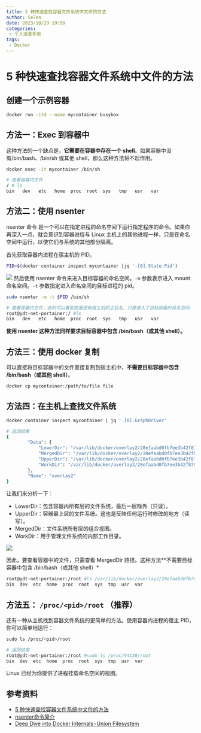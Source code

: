 ```yaml
---
title: 5 种快速查找容器文件系统中文件的方法
author: Se7en
date: 2023/10/29 19:50
categories:
 - 个人速查手册
tags:
 - Docker
---
```


# 5 种快速查找容器文件系统中文件的方法

## 创建一个示例容器
```sh
docker run -itd --name mycontainer busybox
```

## 方法一：Exec 到容器中
这种方法的一个缺点是，**它需要在容器中存在一个 shell**。如果容器中没有/bin/bash、/bin/sh 或其他 shell，那么这种方法将不起作用。
```bash
docker exec -it mycontainer /bin/sh

# 查看容器内文件
/ # ls
bin   dev   etc   home  proc  root  sys   tmp   usr   var
```

## 方法二：使用 nsenter
nsenter 命令 是一个可以在指定进程的命名空间下运行指定程序的命令。如果你再深入一点，就会意识到容器进程与 Linux 主机上的其他进程一样，只是在命名空间中运行，以使它们与系统的其他部分隔离。

首先获取容器内进程在宿主机的 PID。
```bash
PID=$(docker container inspect mycontainer |jq '.[0].State.Pid')
```
![](https://chengzw258.oss-cn-beijing.aliyuncs.com/Article/20211125093506.png)
然后使用 nsenter 命令来进入目标容器的命名空间。`-m` 参数表示进入 mount 命名空间。`-t` 参数指定进入命名空间的目标进程的 pid。
```bash
sudo nsenter -m -t $PID /bin/sh

# 查看容器内文件，此时可以看到前面还有宿主机的主机名，只是进入了目标容器的命名空间
root@ydt-net-portainer:/ #ls
bin   dev   etc   home  proc  root  sys   tmp   usr   var
```

**使用 nsenter 这种方法同样要求目标容器中包含 /bin/bash（或其他 shell）。**

## 方法三：使用 docker 复制
可以直接将目标容器中的文件直接复制到宿主机中，**不需要目标容器中包含 /bin/bash（或其他 shell）**。
```bash
docker cp mycontainer:/path/to/file file
```

## 方法四：在主机上查找文件系统
```bash
docker container inspect mycontainer | jq '.[0].GraphDriver'

# 返回结果
{
		"Data": {
			"LowerDir": "/var/lib/docker/overlay2/28efaabd0fb7ee3b42f8799e42752aa5fed96a5094064a044c9f410a29398ce7-init/diff:/var/lib/docker/overlay2/72c0b407cb9f4c080754b4377abc210726188d3941599456101a047d6ba6f002/diff",
			"MergedDir": "/var/lib/docker/overlay2/28efaabd0fb7ee3b42f8799e42752aa5fed96a5094064a044c9f410a29398ce7/merged",
			"UpperDir": "/var/lib/docker/overlay2/28efaabd0fb7ee3b42f8799e42752aa5fed96a5094064a044c9f410a29398ce7/diff",
			"WorkDir": "/var/lib/docker/overlay2/28efaabd0fb7ee3b42f8799e42752aa5fed96a5094064a044c9f410a29398ce7/work"
		},
		"Name": "overlay2"
}

```

让我们来分析一下：
-   LowerDir：包含容器内所有层的文件系统，最后一层除外（只读）。
-   UpperDir：容器最上层的文件系统。这也是反映任何运行时修改的地方（读写）。
-   MergedDir：文件系统所有层的组合视图。
-   WorkDir：用于管理文件系统的内部工作目录。

![](https://chengzw258.oss-cn-beijing.aliyuncs.com/Article/20211125094631.png)

因此，要查看容器中的文件，只需查看 MergedDir 路径。这种方法**不需要目标容器中包含 /bin/bash（或其他 shell）*
```bash
root@ydt-net-portainer:/root #ls /var/lib/docker/overlay2/28efaabd0fb7ee3b42f8799e42752aa5fed96a5094064a044c9f410a29398ce7/merged
bin  dev  etc  home  proc  root  sys  tmp  usr  var
```

## 方法五： `/proc/<pid>/root` （推荐）
还有一种从主机找到容器文件系统的更简单的方法。使用容器内进程的宿主 PID，你可以简单地运行：
```bash
sudo ls /proc/<pid>/root

# 返回结果
root@ydt-net-portainer:/root #sudo ls /proc/94138/root
bin  dev  etc  home  proc  root  sys  tmp  usr  var
```
Linux 已经为你提供了进程挂载命名空间的视图。

## 参考资料
- [5 种快速查找容器文件系统中文件的方法](https://mp.weixin.qq.com/s/OffLxIO0NBC5vLikfCu2Ig)
- [nsenter命令简介](https://staight.github.io/2019/09/23/nsenter%E5%91%BD%E4%BB%A4%E7%AE%80%E4%BB%8B/)
- [Deep Dive into Docker Internals - Union Filesystem](https://martinheinz.dev/blog/44)
